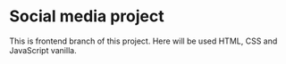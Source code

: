 # Social media project
 
This is frontend branch of this project. Here will be used HTML, CSS and JavaScript vanilla. 